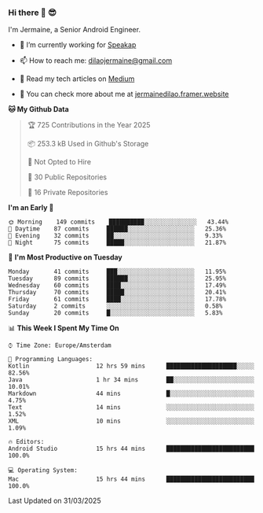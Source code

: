 ### Hi there 👋 😎
I'm Jermaine, a Senior Android Engineer.

- 🔭 I’m currently working for [Speakap](https://www.speakap.com/)

- 📫 How to reach me: dilaojermaine@gmail.com

- 📖 Read my tech articles on [Medium](https://jermainedilao.medium.com/)

- 👀 You can check more about me at [jermainedilao.framer.website](https://jermainedilao.framer.website)

<!--
**jermainedilao/jermainedilao** is a ✨ _special_ ✨ repository because its `README.md` (this file) appears on your GitHub profile.

Here are some ideas to get you started:

- 🔭 I’m currently working on ...
- 🌱 I’m currently learning ...
- 👯 I’m looking to collaborate on ...
- 🤔 I’m looking for help with ...
- 💬 Ask me about ...
- 📫 How to reach me: ...
- 😄 Pronouns: ...
- ⚡ Fun fact: ...
-->

<!--START_SECTION:waka-->
**🐱 My Github Data** 

> 🏆 725 Contributions in the Year 2025
 > 
> 📦 253.3 kB Used in Github's Storage 
 > 
> 🚫 Not Opted to Hire
 > 
> 📜 30 Public Repositories 
 > 
> 🔑 16 Private Repositories  
 > 
**I'm an Early 🐤** 

```text
🌞 Morning    149 commits    ██████████░░░░░░░░░░░░░░░   43.44% 
🌆 Daytime    87 commits     ██████░░░░░░░░░░░░░░░░░░░   25.36% 
🌃 Evening    32 commits     ██░░░░░░░░░░░░░░░░░░░░░░░   9.33% 
🌙 Night      75 commits     █████░░░░░░░░░░░░░░░░░░░░   21.87%

```
📅 **I'm Most Productive on Tuesday** 

```text
Monday       41 commits     ███░░░░░░░░░░░░░░░░░░░░░░   11.95% 
Tuesday      89 commits     ██████░░░░░░░░░░░░░░░░░░░   25.95% 
Wednesday    60 commits     ████░░░░░░░░░░░░░░░░░░░░░   17.49% 
Thursday     70 commits     █████░░░░░░░░░░░░░░░░░░░░   20.41% 
Friday       61 commits     ████░░░░░░░░░░░░░░░░░░░░░   17.78% 
Saturday     2 commits      ░░░░░░░░░░░░░░░░░░░░░░░░░   0.58% 
Sunday       20 commits     █░░░░░░░░░░░░░░░░░░░░░░░░   5.83%

```


📊 **This Week I Spent My Time On** 

```text
⌚︎ Time Zone: Europe/Amsterdam

💬 Programming Languages: 
Kotlin                   12 hrs 59 mins      ████████████████████░░░░░   82.56% 
Java                     1 hr 34 mins        ██░░░░░░░░░░░░░░░░░░░░░░░   10.01% 
Markdown                 44 mins             █░░░░░░░░░░░░░░░░░░░░░░░░   4.75% 
Text                     14 mins             ░░░░░░░░░░░░░░░░░░░░░░░░░   1.52% 
XML                      10 mins             ░░░░░░░░░░░░░░░░░░░░░░░░░   1.09%

🔥 Editors: 
Android Studio           15 hrs 44 mins      █████████████████████████   100.0%

💻 Operating System: 
Mac                      15 hrs 44 mins      █████████████████████████   100.0%

```


 Last Updated on 31/03/2025
<!--END_SECTION:waka-->

